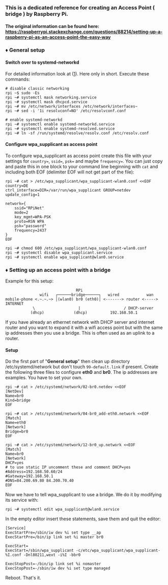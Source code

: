 ### This is a dedicated reference for creating an Access Point ( bridge ) by Raspberry Pi.
#### The original information can be found here: https://raspberrypi.stackexchange.com/questions/88214/setting-up-a-raspberry-pi-as-an-access-point-the-easy-way
### ♦ General setup
#### Switch over to systemd-networkd
For detailed information look at ([1](https://raspberrypi.stackexchange.com/a/78788/79866)). Here only in short. Execute these commands:
```
# disable classic networking
rpi ~$ sudo -Es
rpi ~# systemctl mask networking.service
rpi ~# systemctl mask dhcpcd.service
rpi ~# mv /etc/network/interfaces /etc/network/interfaces~
rpi ~# sed -i '1i resolvconf=NO' /etc/resolvconf.conf

# enable systemd-networkd
rpi ~# systemctl enable systemd-networkd.service
rpi ~# systemctl enable systemd-resolved.service
rpi ~# ln -sf /run/systemd/resolve/resolv.conf /etc/resolv.conf
```
#### Configure wpa_supplicant as access point
To configure wpa_supplicant as access point create this file with your settings for ` country= `, ` ssid= `, ` psk= ` and maybe ` frequency= `. You can just copy and paste this in one block to your command line beginning with ` cat ` and including both EOF (delimiter EOF will not get part of the file):

```
rpi ~# cat > /etc/wpa_supplicant/wpa_supplicant-wlan0.conf <<EOF
country=DE
ctrl_interface=DIR=/var/run/wpa_supplicant GROUP=netdev
update_config=1

network={
    ssid="RPiNet"
    mode=2
    key_mgmt=WPA-PSK
    proto=RSN WPA
    psk="password"
    frequency=2437
}
EOF

rpi ~# chmod 600 /etc/wpa_supplicant/wpa_supplicant-wlan0.conf
rpi ~# systemctl disable wpa_supplicant.service
rpi ~# systemctl enable wpa_supplicant@wlan0.service
```
### ♦ Setting up an access point with a bridge
Example for this setup:
```
                               RPi
               wifi   ┌──────bridge──────┐   wired            wan
mobile-phone <.~.~.~> │(wlan0) br0 (eth0)│ <-------> router <-----> INTERNET
            \                   |                   / DHCP-server
           (dhcp)             (dhcp)          192.168.50.1
```
If you have already an ethernet network with DHCP server and internet router and you want to expand it with a wifi access point but with the same ip addresses then you use a bridge. This is often used as an uplink to a router.
#### Setup
Do the first part of "**General setup**" then clean up directory /etc/systemd/network but don't touch ` 99-default.link ` if present. Create the following three files to configure **eth0** and **br0**. The ip addresses are examples. You have to set your own.
```
rpi ~# cat > /etc/systemd/network/02-br0.netdev <<EOF
[NetDev]
Name=br0
Kind=bridge
EOF

rpi ~# cat > /etc/systemd/network/04-br0_add-eth0.network <<EOF
[Match]
Name=eth0
[Network]
Bridge=br0
EOF

rpi ~# cat > /etc/systemd/network/12-br0_up.network <<EOF
[Match]
Name=br0
[Network]
DHCP=yes
# to use static IP uncomment these and comment DHCP=yes
#Address=192.168.50.60/24
#Gateway=192.168.50.1
#DNS=84.200.69.80 84.200.70.40
EOF
```
Now we have to tell wpa_supplicant to use a bridge. We do it by modifying its service with:
```
rpi ~# systemctl edit wpa_supplicant@wlan0.service
```
In the empty editor insert these statements, save them and quit the editor:
```
[Service]
ExecStartPre=/sbin/iw dev %i set type __ap
ExecStartPre=/bin/ip link set %i master br0

ExecStart=
ExecStart=/sbin/wpa_supplicant -c/etc/wpa_supplicant/wpa_supplicant-%I.conf -Dnl80211,wext -i%I -bbr0

ExecStopPost=-/bin/ip link set %i nomaster
ExecStopPost=-/sbin/iw dev %i set type managed
```
Reboot.
That's it.
